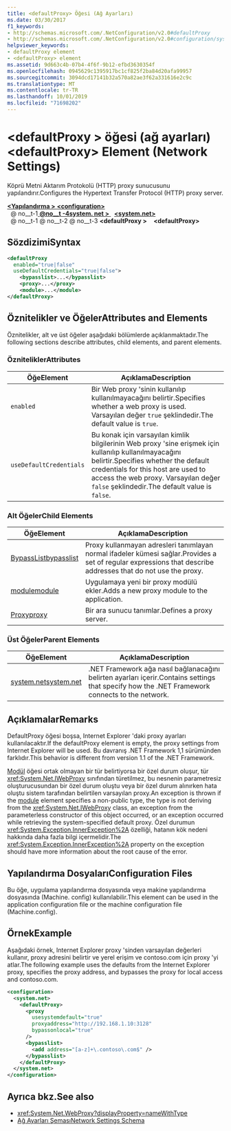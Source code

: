 ```yaml
---
title: <defaultProxy> Öğesi (Ağ Ayarları)
ms.date: 03/30/2017
f1_keywords:
- http://schemas.microsoft.com/.NetConfiguration/v2.0#defaultProxy
- http://schemas.microsoft.com/.NetConfiguration/v2.0#configuration/system.net/defaultProxy
helpviewer_keywords:
- defaultProxy element
- <defaultProxy> element
ms.assetid: 9d663c4b-07b4-4f6f-9b12-efbd3630354f
ms.openlocfilehash: 0945629c1395917bc1cf825f2ba84d20afa99957
ms.sourcegitcommit: 3094dcd17141b32a570a82ae3f62a331616e2c9c
ms.translationtype: MT
ms.contentlocale: tr-TR
ms.lasthandoff: 10/01/2019
ms.locfileid: "71698202"
---
```

# <a name="defaultproxy-element-network-settings"></a><span data-ttu-id="eccb5-102">\<defaultProxy > öğesi (ağ ayarları)</span><span class="sxs-lookup"><span data-stu-id="eccb5-102">\<defaultProxy> Element (Network Settings)</span></span>
<span data-ttu-id="eccb5-103">Köprü Metni Aktarım Protokolü (HTTP) proxy sunucusunu yapılandırır.</span><span class="sxs-lookup"><span data-stu-id="eccb5-103">Configures the Hypertext Transfer Protocol (HTTP) proxy server.</span></span>  
  
[<span data-ttu-id="eccb5-104"> **\<Yapılandırma >** </span><span class="sxs-lookup"><span data-stu-id="eccb5-104">**\<configuration>**</span></span>](../configuration-element.md)  
<span data-ttu-id="eccb5-105">&nbsp; @ no__t-1[ **@no__t -4system. net >** ](system-net-element-network-settings.md)</span><span class="sxs-lookup"><span data-stu-id="eccb5-105">&nbsp;&nbsp;[**\<system.net>**](system-net-element-network-settings.md)</span></span>  
<span data-ttu-id="eccb5-106">&nbsp; @ no__t-1 @ no__t-2 @ no__t-3 **\<defaultProxy >**</span><span class="sxs-lookup"><span data-stu-id="eccb5-106">&nbsp;&nbsp;&nbsp;&nbsp;**\<defaultProxy>**</span></span>  
  
## <a name="syntax"></a><span data-ttu-id="eccb5-107">Sözdizimi</span><span class="sxs-lookup"><span data-stu-id="eccb5-107">Syntax</span></span>  
  
```xml  
<defaultProxy  
  enabled="true|false"  
  useDefaultCredentials="true|false">  
    <bypasslist>...</bypasslist>  
    <proxy>...</proxy>  
    <module>...</module>  
</defaultProxy>
```  
  
## <a name="attributes-and-elements"></a><span data-ttu-id="eccb5-108">Öznitelikler ve Öğeler</span><span class="sxs-lookup"><span data-stu-id="eccb5-108">Attributes and Elements</span></span>  
 <span data-ttu-id="eccb5-109">Öznitelikler, alt ve üst öğeler aşağıdaki bölümlerde açıklanmaktadır.</span><span class="sxs-lookup"><span data-stu-id="eccb5-109">The following sections describe attributes, child elements, and parent elements.</span></span>  
  
### <a name="attributes"></a><span data-ttu-id="eccb5-110">Öznitelikler</span><span class="sxs-lookup"><span data-stu-id="eccb5-110">Attributes</span></span>  
  
|<span data-ttu-id="eccb5-111">**Öğe**</span><span class="sxs-lookup"><span data-stu-id="eccb5-111">**Element**</span></span>|<span data-ttu-id="eccb5-112">**Açıklama**</span><span class="sxs-lookup"><span data-stu-id="eccb5-112">**Description**</span></span>|  
|-----------------|---------------------|  
|`enabled`|<span data-ttu-id="eccb5-113">Bir Web proxy 'sinin kullanılıp kullanılmayacağını belirtir.</span><span class="sxs-lookup"><span data-stu-id="eccb5-113">Specifies whether a web proxy is used.</span></span> <span data-ttu-id="eccb5-114">Varsayılan değer `true` şeklindedir.</span><span class="sxs-lookup"><span data-stu-id="eccb5-114">The default value is `true`.</span></span>|  
|`useDefaultCredentials`|<span data-ttu-id="eccb5-115">Bu konak için varsayılan kimlik bilgilerinin Web proxy 'sine erişmek için kullanılıp kullanılmayacağını belirtir.</span><span class="sxs-lookup"><span data-stu-id="eccb5-115">Specifies whether the default credentials for this host are used to access the web proxy.</span></span> <span data-ttu-id="eccb5-116">Varsayılan değer `false` şeklindedir.</span><span class="sxs-lookup"><span data-stu-id="eccb5-116">The default value is `false`.</span></span>|  
  
### <a name="child-elements"></a><span data-ttu-id="eccb5-117">Alt Öğeler</span><span class="sxs-lookup"><span data-stu-id="eccb5-117">Child Elements</span></span>  
  
|<span data-ttu-id="eccb5-118">**Öğe**</span><span class="sxs-lookup"><span data-stu-id="eccb5-118">**Element**</span></span>|<span data-ttu-id="eccb5-119">**Açıklama**</span><span class="sxs-lookup"><span data-stu-id="eccb5-119">**Description**</span></span>|  
|-----------------|---------------------|  
|[<span data-ttu-id="eccb5-120">BypassList</span><span class="sxs-lookup"><span data-stu-id="eccb5-120">bypasslist</span></span>](bypasslist-element-network-settings.md)|<span data-ttu-id="eccb5-121">Proxy kullanmayan adresleri tanımlayan normal ifadeler kümesi sağlar.</span><span class="sxs-lookup"><span data-stu-id="eccb5-121">Provides a set of regular expressions that describe addresses that do not use the proxy.</span></span>|  
|[<span data-ttu-id="eccb5-122">module</span><span class="sxs-lookup"><span data-stu-id="eccb5-122">module</span></span>](module-element-network-settings.md)|<span data-ttu-id="eccb5-123">Uygulamaya yeni bir proxy modülü ekler.</span><span class="sxs-lookup"><span data-stu-id="eccb5-123">Adds a new proxy module to the application.</span></span>|  
|[<span data-ttu-id="eccb5-124">Proxy</span><span class="sxs-lookup"><span data-stu-id="eccb5-124">proxy</span></span>](proxy-element-network-settings.md)|<span data-ttu-id="eccb5-125">Bir ara sunucu tanımlar.</span><span class="sxs-lookup"><span data-stu-id="eccb5-125">Defines a proxy server.</span></span>|  
  
### <a name="parent-elements"></a><span data-ttu-id="eccb5-126">Üst Öğeler</span><span class="sxs-lookup"><span data-stu-id="eccb5-126">Parent Elements</span></span>  
  
|<span data-ttu-id="eccb5-127">**Öğe**</span><span class="sxs-lookup"><span data-stu-id="eccb5-127">**Element**</span></span>|<span data-ttu-id="eccb5-128">**Açıklama**</span><span class="sxs-lookup"><span data-stu-id="eccb5-128">**Description**</span></span>|  
|-----------------|---------------------|  
|[<span data-ttu-id="eccb5-129">system.net</span><span class="sxs-lookup"><span data-stu-id="eccb5-129">system.net</span></span>](system-net-element-network-settings.md)|<span data-ttu-id="eccb5-130">.NET Framework ağa nasıl bağlanacağını belirten ayarları içerir.</span><span class="sxs-lookup"><span data-stu-id="eccb5-130">Contains settings that specify how the .NET Framework connects to the network.</span></span>|  
  
## <a name="remarks"></a><span data-ttu-id="eccb5-131">Açıklamalar</span><span class="sxs-lookup"><span data-stu-id="eccb5-131">Remarks</span></span>  
 <span data-ttu-id="eccb5-132">DefaultProxy öğesi boşsa, Internet Explorer 'daki proxy ayarları kullanılacaktır.</span><span class="sxs-lookup"><span data-stu-id="eccb5-132">If the defaultProxy element is empty, the proxy settings from Internet Explorer will be used.</span></span> <span data-ttu-id="eccb5-133">Bu davranış .NET Framework 1,1 sürümünden farklıdır.</span><span class="sxs-lookup"><span data-stu-id="eccb5-133">This behavior is different from version 1.1 of the .NET Framework.</span></span>  
  
 <span data-ttu-id="eccb5-134">[Modül](module-element-network-settings.md) öğesi ortak olmayan bir tür belirtiyorsa bir özel durum oluşur, tür <xref:System.Net.IWebProxy> sınıfından türetilmez, bu nesnenin parametresiz oluşturucusundan bir özel durum oluştu veya bir özel durum alınırken hata oluştu sistem tarafından belirtilen varsayılan proxy.</span><span class="sxs-lookup"><span data-stu-id="eccb5-134">An exception is thrown if the [module](module-element-network-settings.md) element specifies a non-public type, the type is not deriving from the <xref:System.Net.IWebProxy> class, an exception from the parameterless constructor of this object occurred, or an exception occurred while retrieving the system-specified default proxy.</span></span> <span data-ttu-id="eccb5-135">Özel durumun <xref:System.Exception.InnerException%2A> özelliği, hatanın kök nedeni hakkında daha fazla bilgi içermelidir.</span><span class="sxs-lookup"><span data-stu-id="eccb5-135">The <xref:System.Exception.InnerException%2A> property on the exception should have more information about the root cause of the error.</span></span>  
  
## <a name="configuration-files"></a><span data-ttu-id="eccb5-136">Yapılandırma Dosyaları</span><span class="sxs-lookup"><span data-stu-id="eccb5-136">Configuration Files</span></span>  
 <span data-ttu-id="eccb5-137">Bu öğe, uygulama yapılandırma dosyasında veya makine yapılandırma dosyasında (Machine. config) kullanılabilir.</span><span class="sxs-lookup"><span data-stu-id="eccb5-137">This element can be used in the application configuration file or the machine configuration file (Machine.config).</span></span>  
  
## <a name="example"></a><span data-ttu-id="eccb5-138">Örnek</span><span class="sxs-lookup"><span data-stu-id="eccb5-138">Example</span></span>  
 <span data-ttu-id="eccb5-139">Aşağıdaki örnek, Internet Explorer proxy 'sinden varsayılan değerleri kullanır, proxy adresini belirtir ve yerel erişim ve contoso.com için proxy 'yi atlar.</span><span class="sxs-lookup"><span data-stu-id="eccb5-139">The following example uses the defaults from the Internet Explorer proxy, specifies the proxy address, and bypasses the proxy for local access and contoso.com.</span></span>  
  
```xml  
<configuration>  
  <system.net>  
    <defaultProxy>  
      <proxy  
        usesystemdefault="true"  
        proxyaddress="http://192.168.1.10:3128"  
        bypassonlocal="true"  
      />  
      <bypasslist>  
        <add address="[a-z]+\.contoso\.com$" />  
      </bypasslist>  
    </defaultProxy>  
  </system.net>  
</configuration>  
```  
  
## <a name="see-also"></a><span data-ttu-id="eccb5-140">Ayrıca bkz.</span><span class="sxs-lookup"><span data-stu-id="eccb5-140">See also</span></span>

- <xref:System.Net.WebProxy?displayProperty=nameWithType>
- [<span data-ttu-id="eccb5-141">Ağ Ayarları Şeması</span><span class="sxs-lookup"><span data-stu-id="eccb5-141">Network Settings Schema</span></span>](index.md)
